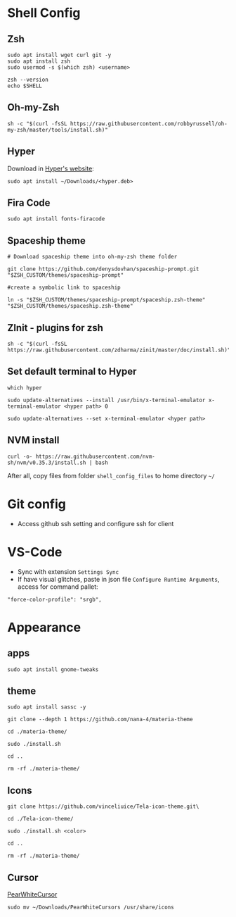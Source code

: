 # Shell Config

## Zsh

```
sudo apt install wget curl git -y
sudo apt install zsh
sudo usermod -s $(which zsh) <username>

zsh --version
echo $SHELL
```

## Oh-my-Zsh

```
sh -c "$(curl -fsSL https://raw.githubusercontent.com/robbyrussell/oh-my-zsh/master/tools/install.sh)"
```

## Hyper

Download in [Hyper's website](https://hyper.is/#installation):

```
sudo apt install ~/Downloads/<hyper.deb>
```

## Fira Code

```
sudo apt install fonts-firacode
```

## Spaceship theme

```
# Download spaceship theme into oh-my-zsh theme folder

git clone https://github.com/denysdovhan/spaceship-prompt.git "$ZSH_CUSTOM/themes/spaceship-prompt"

#create a symbolic link to spaceship

ln -s "$ZSH_CUSTOM/themes/spaceship-prompt/spaceship.zsh-theme" "$ZSH_CUSTOM/themes/spaceship.zsh-theme"
```

## ZInit - plugins for zsh

```
sh -c "$(curl -fsSL https://raw.githubusercontent.com/zdharma/zinit/master/doc/install.sh)"
```

## Set default terminal to Hyper

```
which hyper

sudo update-alternatives --install /usr/bin/x-terminal-emulator x-terminal-emulator <hyper path> 0

sudo update-alternatives --set x-terminal-emulator <hyper path>
```

## NVM install

```
curl -o- https://raw.githubusercontent.com/nvm-sh/nvm/v0.35.3/install.sh | bash
```

After all, copy files from folder `shell_config_files` to home directory `~/`

# Git config

- Access github ssh setting and configure ssh for client

# VS-Code

- Sync with extension `Settings Sync`
- If have visual glitches, paste in json file `Configure Runtime Arguments`, access for command pallet:

```
"force-color-profile": "srgb",
```

# Appearance

## apps

```
sudo apt install gnome-tweaks
```

## theme

```
sudo apt install sassc -y

git clone --depth 1 https://github.com/nana-4/materia-theme

cd ./materia-theme/

sudo ./install.sh

cd ..

rm -rf ./materia-theme/
```

## Icons

```
git clone https://github.com/vinceliuice/Tela-icon-theme.git\

cd ./Tela-icon-theme/

sudo ./install.sh <color>

cd ..

rm -rf ./materia-theme/
```

## Cursor

[PearWhiteCursor](https://www.gnome-look.org/p/1327310/)

```
sudo mv ~/Downloads/PearWhiteCursors /usr/share/icons
```
